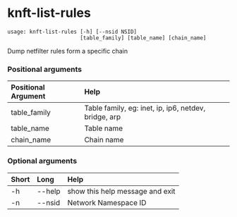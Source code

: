 <!-- THIS PART OF THIS FILE IS AUTOGENERATED. DO NOT MODIFY IT. See scripts/generate-docs.sh -->
# knft-list-rules

```text
usage: knft-list-rules [-h] [--nsid NSID]
                       [table_family] [table_name] [chain_name]

```

Dump netfilter rules form a specific chain
### Positional arguments

|Positional Argument|Help|
| :--- | :--- |
|table_family|Table family, eg: inet, ip, ip6, netdev, bridge, arp|
|table_name|Table name|
|chain_name|Chain name|

### Optional arguments

|Short|Long|Help|
| :--- | :--- | :--- |
|-h|--help|show this help message and exit|
|-n|--nsid|Network Namespace ID|

<!-- END OF AUTOGENERATED PART. Do not modify this line or the line below, they mark the end of the auto-generated part of the file. If you want to extend the documentation in a way which cannot easily be done by adding to the command help description, write below the following line. -->
<!-- ------------\>8---- ----\>8---- ----\>8------------ -->

